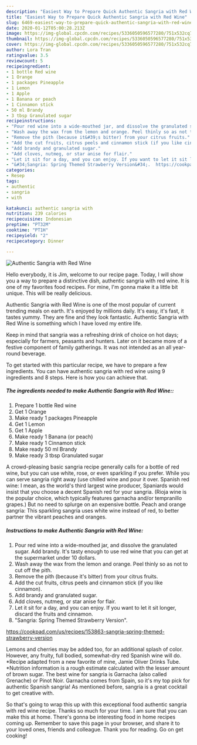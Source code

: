 ```yaml
---
description: "Easiest Way to Prepare Quick Authentic Sangria with Red Wine"
title: "Easiest Way to Prepare Quick Authentic Sangria with Red Wine"
slug: 6469-easiest-way-to-prepare-quick-authentic-sangria-with-red-wine
date: 2020-01-12T05:00:28.213Z
image: https://img-global.cpcdn.com/recipes/5336050596577280/751x532cq70/authentic-sangria-with-red-wine-recipe-main-photo.jpg
thumbnail: https://img-global.cpcdn.com/recipes/5336050596577280/751x532cq70/authentic-sangria-with-red-wine-recipe-main-photo.jpg
cover: https://img-global.cpcdn.com/recipes/5336050596577280/751x532cq70/authentic-sangria-with-red-wine-recipe-main-photo.jpg
author: Lora Tran
ratingvalue: 3.5
reviewcount: 5
recipeingredient:
- 1 bottle Red wine
- 1 Orange
- 1 packages Pineapple
- 1 Lemon
- 1 Apple
- 1 Banana or peach
- 1 Cinnamon stick
- 50 ml Brandy
- 3 tbsp Granulated sugar
recipeinstructions:
- "Pour red wine into a wide-mouthed jar, and dissolve the granulated sugar. Add brandy. It&#39;s tasty enough to use red wine that you can get at the supermarket under 10 dollars."
- "Wash away the wax from the lemon and orange. Peel thinly so as not to cut off the pith."
- "Remove the pith (because it&#39;s bitter) from your citrus fruits."
- "Add the cut fruits, citrus peels and cinnamon stick (if you like cinnamon)."
- "Add brandy and granulated sugar."
- "Add cloves, nutmeg, or star anise for flair."
- "Let it sit for a day, and you can enjoy. If you want to let it sit longer, discard the fruits and cinnamon."
- "&#34;Sangria: Spring Themed Strawberry Version&#34;.  https://cookpad.com/us/recipes/153863-sangria-spring-themed-strawberry-version"
categories:
- Resep
tags:
- authentic
- sangria
- with

katakunci: authentic sangria with
nutrition: 239 calories
recipecuisine: Indonesian
preptime: "PT32M"
cooktime: "PT1H"
recipeyield: "2"
recipecategory: Dinner

---
```



![Authentic Sangria with Red Wine](https://img-global.cpcdn.com/recipes/5336050596577280/751x532cq70/authentic-sangria-with-red-wine-recipe-main-photo.jpg)

Hello everybody, it is Jim, welcome to our recipe page. Today, I will show you a way to prepare a distinctive dish, authentic sangria with red wine. It is one of my favorites food recipes. For mine, I'm gonna make it a little bit unique. This will be really delicious.

Authentic Sangria with Red Wine is one of the most popular of current trending meals on earth. It's enjoyed by millions daily. It's easy, it's fast, it tastes yummy. They are fine and they look fantastic. Authentic Sangria with Red Wine is something which I have loved my entire life.

Keep in mind that sangria was a refreshing drink of choice on hot days; especially for farmers, peasants and hunters. Later on it became more of a festive component of family gatherings. It was not intended as an all year-round beverage.


To get started with this particular recipe, we have to prepare a few ingredients. You can have authentic sangria with red wine using 9 ingredients and 8 steps. Here is how you can achieve that.

##### The ingredients needed to make Authentic Sangria with Red Wine::

1. Prepare 1 bottle Red wine
1. Get 1 Orange
1. Make ready 1 packages Pineapple
1. Get 1 Lemon
1. Get 1 Apple
1. Make ready 1 Banana (or peach)
1. Make ready 1 Cinnamon stick
1. Make ready 50 ml Brandy
1. Make ready 3 tbsp Granulated sugar


A crowd-pleasing basic sangria recipe generally calls for a bottle of red wine, but you can use white, rose, or even sparkling if you prefer. While you can serve sangria right away (use chilled wine and pour it over. Spanish red wine: I mean, as the world&#39;s third largest wine producer, Spaniards would insist that you choose a decent Spanish red for your sangria. (Rioja wine is the popular choice, which typically features garnacha and/or tempranillo grapes.) But no need to splurge on an expensive bottle. Peach and orange sangria: This sparkling sangría uses white wine instead of red, to better partner the vibrant peaches and oranges. 

##### Instructions to make Authentic Sangria with Red Wine:

1. Pour red wine into a wide-mouthed jar, and dissolve the granulated sugar. Add brandy. It&#39;s tasty enough to use red wine that you can get at the supermarket under 10 dollars.
1. Wash away the wax from the lemon and orange. Peel thinly so as not to cut off the pith.
1. Remove the pith (because it&#39;s bitter) from your citrus fruits.
1. Add the cut fruits, citrus peels and cinnamon stick (if you like cinnamon).
1. Add brandy and granulated sugar.
1. Add cloves, nutmeg, or star anise for flair.
1. Let it sit for a day, and you can enjoy. If you want to let it sit longer, discard the fruits and cinnamon.
1. &#34;Sangria: Spring Themed Strawberry Version&#34;.

https://cookpad.com/us/recipes/153863-sangria-spring-themed-strawberry-version


Lemons and cherries may be added too, for an additional splash of color. However, any fruity, full bodied, somewhat-dry red Spanish wine will do. *Recipe adapted from a new favorite of mine, Jamie Oliver Drinks Tube. *Nutrition information is a rough estimate calculated with the lesser amount of brown sugar. The best wine for sangria is Garnacha (also called Grenache) or Pinot Noir. Garnacha comes from Spain, so it&#39;s my top pick for authentic Spanish sangria! As mentioned before, sangria is a great cocktail to get creative with. 

So that's going to wrap this up with this exceptional food authentic sangria with red wine recipe. Thanks so much for your time. I am sure that you can make this at home. There's gonna be interesting food in home recipes coming up. Remember to save this page in your browser, and share it to your loved ones, friends and colleague. Thank you for reading. Go on get cooking!
